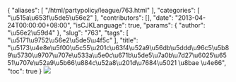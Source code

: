 {
    "aliases": [
        "/html/partypolicy/league/763.html"
    ],
    "categories": [
        "\u515a\u653f\u5de5\u56e2"
    ],
    "contributors": [],
    "date": "2013-04-24T00:00:00+08:00",
    "isCJKLanguage": true,
    "params": {
        "author": "\u56e2\u59d4"
    },
    "slug": "763",
    "tags": [
        "\u5171\u9752\u56e2\u5de5\u4f5c"
    ],
    "title": "\u5173\u4e8e\u5f00\u5c55\u201c\u63f4\u52a9\u56db\u5ddd\u96c5\u5b89\u5730\u9707\u707e\u533a\u5e0c\u671b\u5de5\u7a0b\u7d27\u6025\u6551\u707e\u52a9\u5b66\u884c\u52a8\u201d\u7684\u5021  \u8bae  \u4e66",
    "toc": true
}
![](https://cdn.tfls.online/mirror/full/e42a7b7144f0b2eafeefdbf794252bf46221b035.jpg)

